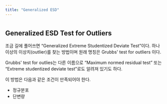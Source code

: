 ```yaml
---
title: "Generalized ESD"
---
```


#

## Generalized ESD Test for Outliers

조금 길에 풀어쓰면 “Generalized Extreme Studentized Deviate Test”이다.
하나 이상의 이상치(outlier)를 찾는 방법이며 원래 명칭은 Grubbs' test for outliers 이다.

Grubbs' test for outlies는 다른 이름으로 “Maximum normed residual test” 또는  
“Extreme studentized deviate test”로도 알려져 있기도 하다.

이 방법은 다음과 같은 조건이 만족되어야 한다.

- 정규분포
- 단변량
